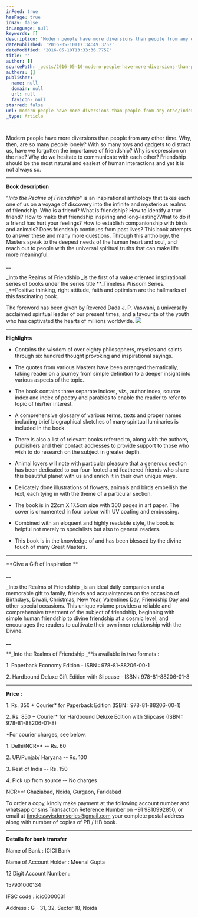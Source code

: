 ```yaml
---
inFeed: true
hasPage: true
inNav: false
inLanguage: null
keywords: []
description: 'Modern people have more diversions than people from any other time. Why, then, are so many people lonely? With so many toys and gadgets to distract us, have we forgotten the importance of friendship? Why is depression on the rise? Why do we hesitate to communicate with each other? Friendship should be the most natural and easiest of human interactions and yet it is not always so.'
datePublished: '2016-05-10T17:34:49.375Z'
dateModified: '2016-05-10T13:33:36.775Z'
title: ''
author: []
sourcePath: _posts/2016-05-10-modern-people-have-more-diversions-than-people-from-any-othe.md
authors: []
publisher:
  name: null
  domain: null
  url: null
  favicon: null
starred: false
url: modern-people-have-more-diversions-than-people-from-any-othe/index.html
_type: Article

---
```

Modern people have more diversions than people from any other time. Why, then, are so many people lonely? With so many toys and gadgets to distract us, have we forgotten the importance of friendship? Why is depression on the rise? Why do we hesitate to communicate with each other? Friendship should be the most natural and easiest of human interactions and yet it is not always so.

****

**Book description**

"_Into the Realms of Friendship_" is an inspirational anthology that takes each one of us on a voyage of discovery into the infinite and mysterious realms of friendship. Who is a friend? What is friendship? How to identify a true friend? How to make that friendship inspiring and long-lasting?What to do if a friend has hurt your feelings? How to establish companionship with birds and animals? Does friendship continues from past lives? This book attempts to answer these and many more questions. Through this anthology, the Masters speak to the deepest needs of the human heart and soul, and reach out to people with the universal spiritual truths that can make life more meaningful. 

__

_Into the Realms of Friendship _is the first of a value oriented inspirational series of books under the series title **_Timeless Wisdom Series. _**Positive thinking, right attitude, faith and optimism are the hallmarks of this fascinating book.

The foreword has been given by Revered Dada J. P. Vaswani, a universally acclaimed spiritual leader of our present times, and a favourite of the youth who has captivated the hearts of millions worldwide.
![](https://the-grid-user-content.s3-us-west-2.amazonaws.com/a28fd127-1794-4e72-9fe9-9b1ba935f966.jpg)

****

****Highlights****

* Contains the wisdom of over eighty philosophers, mystics and saints through six hundred thought provoking and inspirational sayings. 

* The quotes from various Masters have been arranged thematically, taking reader on a journey from simple definition to a deeper insight into various aspects of the topic. 

* The book contains three separate indices, viz., author index, source index and index of poetry and parables to enable the reader to refer to topic of his/her interest.

* A comprehensive glossary of various terms, texts and proper names including brief biographical sketches of many spiritual luminaries is included in the book.

* There is also a list of relevant books referred to, along with the authors, publishers and their contact addresses to provide support to those who wish to do research on the subject in greater depth.

* Animal lovers will note with particular pleasure that a generous section has been dedicated to our four-footed and feathered friends who share this beautiful planet with us and enrich it in their own unique ways.

* Delicately done illustrations of flowers, animals and birds embellish the text, each tying in with the theme of a particular section.

* The book is in 22cm X 17.5cm size with 300 pages in art paper. The cover is ornamented in four colour with UV coating and embossing. 

* Combined with an eloquent and highly readable style, the book is helpful not merely to specialists but also to general readers. 

* This book is in the knowledge of and has been blessed by the divine touch of many Great Masters.

****

**Give a Gift of Inspiration **

__

_Into the Realms of Friendship _is an ideal daily companion and a memorable gift to family, friends and acquaintances on the occasion of Birthdays, Diwali, Christmas, New Year, Valentines Day, Friendship Day and other special occasions. This unique volume provides a reliable and comprehensive treatment of the subject of friendship, beginning with simple human friendship to divine friendship at a cosmic level, and encourages the readers to cultivate their own inner relationship with the Divine.

**__**

**_Into the Realms of Friendship _**is available in two formats :

1\. Paperback Economy Edition - ISBN : 978-81-88206-00-1

2\. Hardbound Deluxe Gift Edition with Slipcase - ISBN : 978-81-88206-01-8

****

**Price :**

1\. Rs. 350 + Courier\* for Paperback Edition (ISBN : 978-81-88206-00-1)

2\. Rs. 850 + Courier\* for Hardbound Deluxe Edition with Slipcase (ISBN : 978-81-88206-01-8)

\*For courier charges, see below.

1\. Delhi/NCR\*\* -- Rs. 60

2\. UP/Punjab/ Haryana -- Rs. 100

3\. Rest of India -- Rs. 150

4\. Pick up from source -- No charges

NCR\*\*: Ghaziabad, Noida, Gurgaon, Faridabad

To order a copy, kindly make payment at the following account number and whatsapp or sms Transaction Reference Number on +91 9810992850, or email at timelesswisdomseries@gmail.com your complete postal address along with number of copies of PB / HB book.

****

**Details for bank transfer**

Name of Bank : ICICI Bank

Name of Account Holder : Meenal Gupta 

12 Digit Account Number : 

157901000134

IFSC code : icic0000031

Address : G - 31, 32, Sector 18, Noida
